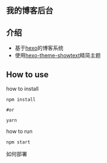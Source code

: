 ## 我的博客后台

## 介绍

-  基于[hexo](https://github.com/hexojs/hexo)的博客系统
-  使用[hexo-theme-showtext](https://github.com/ronffy/hexo-theme-showtext)精简主题


## How to use

how to install
```shell
npm install

#or

yarn
```

how to run

```shell
npm start
```

如何部署


